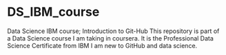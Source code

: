 # DS_IBM_course
Data Science IBM course; Introduction to Git-Hub
This repository is part of a Data Science course I am taking 
in coursera. It is the Professional Data Science Certificate from IBM
I am new to GitHub and data science.
